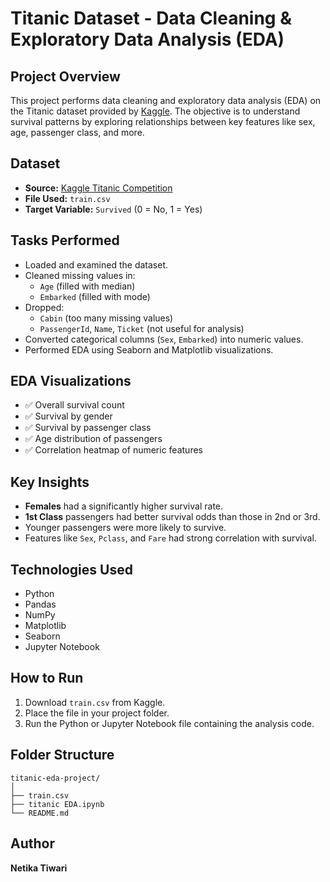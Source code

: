 
# Titanic Dataset - Data Cleaning & Exploratory Data Analysis (EDA)

## Project Overview
This project performs data cleaning and exploratory data analysis (EDA) on the Titanic dataset provided by [Kaggle](https://www.kaggle.com/c/titanic/data). The objective is to understand survival patterns by exploring relationships between key features like sex, age, passenger class, and more.

## Dataset
- **Source:** [Kaggle Titanic Competition](https://www.kaggle.com/c/titanic/data)
- **File Used:** `train.csv`
- **Target Variable:** `Survived` (0 = No, 1 = Yes)

## Tasks Performed
- Loaded and examined the dataset.
- Cleaned missing values in:
  - `Age` (filled with median)
  - `Embarked` (filled with mode)
- Dropped:
  - `Cabin` (too many missing values)
  - `PassengerId`, `Name`, `Ticket` (not useful for analysis)
- Converted categorical columns (`Sex`, `Embarked`) into numeric values.
- Performed EDA using Seaborn and Matplotlib visualizations.

##  EDA Visualizations
- ✅ Overall survival count
- ✅ Survival by gender
- ✅ Survival by passenger class
- ✅ Age distribution of passengers
- ✅ Correlation heatmap of numeric features

## Key Insights
- **Females** had a significantly higher survival rate.
- **1st Class** passengers had better survival odds than those in 2nd or 3rd.
- Younger passengers were more likely to survive.
- Features like `Sex`, `Pclass`, and `Fare` had strong correlation with survival.

##  Technologies Used
- Python
- Pandas
- NumPy
- Matplotlib
- Seaborn
- Jupyter Notebook

## How to Run
1. Download `train.csv` from Kaggle.
2. Place the file in your project folder.
3. Run the Python or Jupyter Notebook file containing the analysis code.

## Folder Structure
```
titanic-eda-project/
│
├── train.csv
├── titanic EDA.ipynb
└── README.md
```

##  Author
**Netika Tiwari**
